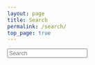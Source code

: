 ```yaml
---
layout: page
title: Search
permalink: /search/
top_page: true
---
```


<input id="search-input" class="form-control mr-sm-2" type="search" placeholder="Search" aria-label="Search">
<ul id="results-container"></ul>
<script src="https://cdn.jsdelivr.net/npm/simple-jekyll-search@1.7.1/dest/simple-jekyll-search.min.js"></script>
<script>
SimpleJekyllSearch({
  searchInput: document.getElementById('search-input'),
  resultsContainer: document.getElementById('results-container'),
  json: '/search.json',
  noResultsText: 'No results found.',
  fuzzy: true
})
</script>

